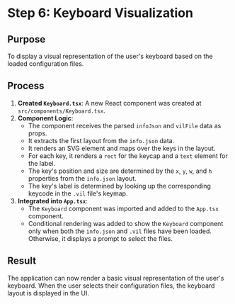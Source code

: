 # Step 6: Keyboard Visualization

## Purpose
To display a visual representation of the user's keyboard based on the loaded configuration files.

## Process
1.  **Created `Keyboard.tsx`**: A new React component was created at `src/components/Keyboard.tsx`.
2.  **Component Logic**:
    -   The component receives the parsed `infoJson` and `vilFile` data as props.
    -   It extracts the first layout from the `info.json` data.
    -   It renders an SVG element and maps over the keys in the layout.
    -   For each key, it renders a `rect` for the keycap and a `text` element for the label.
    -   The key's position and size are determined by the `x`, `y`, `w`, and `h` properties from the `info.json` layout.
    -   The key's label is determined by looking up the corresponding keycode in the `.vil` file's keymap.
3.  **Integrated into `App.tsx`**:
    -   The `Keyboard` component was imported and added to the `App.tsx` component.
    -   Conditional rendering was added to show the `Keyboard` component only when both the `info.json` and `.vil` files have been loaded. Otherwise, it displays a prompt to select the files.

## Result
The application can now render a basic visual representation of the user's keyboard. When the user selects their configuration files, the keyboard layout is displayed in the UI.
